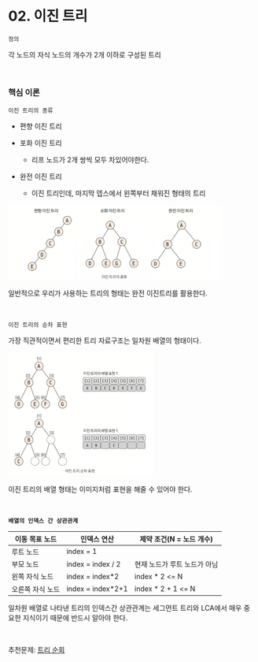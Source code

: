 # 02. 이진 트리

`정의`

각 노드의 자식 노드의 개수가 2개 이하로 구성된 트리

<br>



### 핵심 이론

`이진 트리의 종류`

- 편향 이진 트리

- 포화 이진 트리
  
  - 리프 노드가 2개 쌍씩 모두 차있어야한다.

- 완전 이진 트리
  
  - 이진 트리인데, 마지막 뎁스에서 왼쪽부터 채워진 형태의 트리

<img title="" src="../../assets/binary-tree-example1.png" alt="" data-align="center">

일반적으로 우리가 사용하는 트리의 형태는 완전 이진트리를 활용한다. 

<br>

`이진 트리의 순차 표현`

가장 직관적이면서 편리한 트리 자료구조는 일차원 배열의 형태이다.

<img title="" src="../../assets/binary-tree-example2.png" alt="" data-align="center">

이진 트리의 배열 형태는 이미지처럼 표현을 해줄 수 있어야 한다.

<br>

**`배열의 인덱스 간 상관관계`**

| 이동 목표 노드  | 인덱스 연산            | 제약 조건(N = 노드 개수)   |
| --------- | ----------------- | ------------------ |
| 루트 노드     | index = 1         |                    |
| 부모 노드     | index = index / 2 | 현재 노드가 루트 노드가 아님   |
| 왼쪽 자식 노드  | index = index*2   | index * 2 <= N     |
| 오른쪽 자식 노드 | index = index*2+1 | index * 2 + 1 <= N |

일차원 배열로 나타낸 트리의 인덱스간 상관관계는 세그먼트 트리와 LCA에서 매우 중요한 지식이기 때문에 반드시 알아야 한다.

<br>



추천문제: [트리 순회](https://www.acmicpc.net/submit/1991)
